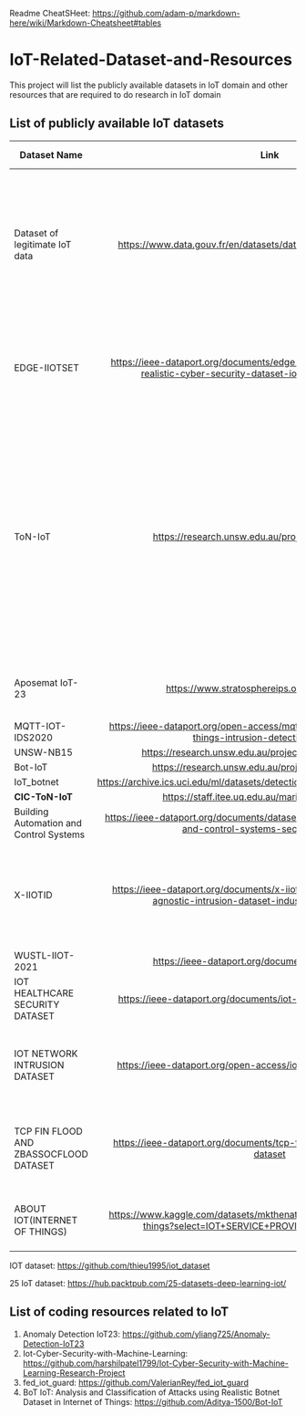 Readme CheatSHeet: https://github.com/adam-p/markdown-here/wiki/Markdown-Cheatsheet#tables

# IoT-Related-Dataset-and-Resources
This project will list the publicly available datasets in IoT domain and other resources that are required to do research in IoT domain

## List of publicly available IoT datasets

| Dataset Name        | Link                      |   Pulished Year   | Description                                                                | 
| ------------------- |:-------------------------:| -----------------:|:-------------------------------------------------------------------------------:|
| Dataset of legitimate IoT data |https://www.data.gouv.fr/en/datasets/dataset-of-legitimate-iot-data/|August 8, 2022|used to identify anomalies and intrusions using machine learning algorithms and to improve existing detection models. Our dataset is available in two formats: pcap and csv|
| EDGE-IIOTSET    | https://ieee-dataport.org/documents/edge-iiotset-new-comprehensive-realistic-cyber-security-dataset-iot-and-iiot-applications | 2022 |  new comprehensive realistic cyber security dataset of IoT and IIoT applications, called Edge-IIoTset|
| ToN-IoT   | https://research.unsw.edu.au/projects/toniot-datasets      |   $ | The TON_IoT datasets are new generations of Industry 4.0/Internet of Things (IoT) and Industrial IoT (IIoT) datasets for evaluating the fidelity and efficiency of different cybersecurity applications based on Artificial Intelligence (AI), i.e., Machine/Deep Learning algorithms.|
| Aposemat IoT-23     | https://www.stratosphereips.org/datasets-iot23 | 2020 | A labeled dataset with malicious and benign IoT network traffic  |
| MQTT-IOT-IDS2020     | https://ieee-dataport.org/open-access/mqtt-iot-ids2020-mqtt-internet-things-intrusion-detection-dataset | 2020 |  |
| UNSW-NB15     | https://research.unsw.edu.au/projects/unsw-nb15-dataset      |   $ |  $ |
| Bot-IoT    | https://research.unsw.edu.au/projects/bot-iot-dataset      |   $ |  $ |
| IoT_botnet | https://archive.ics.uci.edu/ml/datasets/detection_of_IoT_botnet_attacks_N_BaIoT     |    2018 |   |
| **CIC-ToN-IoT**  | https://staff.itee.uq.edu.au/marius/NIDS_datasets/      |   $ |  $ |
| Building Automation and Control Systems   | https://ieee-dataport.org/documents/dataset-bundle-building-automation-and-control-systems-security-analysis    |   2022 |  $ |
| X-IIOTID   |https://ieee-dataport.org/documents/x-iiotid-connectivity-and-device-agnostic-intrusion-dataset-industrial-internet-things    |   2021 |  A CONNECTIVITY- AND DEVICE-AGNOSTIC INTRUSION DATASET FOR INDUSTRIAL INTERNET OF THINGS |
| WUSTL-IIOT-2021   |https://ieee-dataport.org/documents/wustl-iiot-2021    |  2021 |  $ |
| IOT HEALTHCARE SECURITY DATASET   | https://ieee-dataport.org/documents/iot-healthcare-security-dataset    |   2021 |  $ |
| IOT NETWORK INTRUSION DATASET    | https://ieee-dataport.org/open-access/iot-network-intrusion-dataset    |   2019 |  various types of network attacks in Internet of Things (IoT) environment for academic purpose |
| TCP FIN FLOOD AND ZBASSOCFLOOD DATASET    |https://ieee-dataport.org/documents/tcp-fin-flood-and-zbassocflood-dataset    |   2021 |   Development of an Internet of Things (IoT) Network Traffic Dataset with Simulated Attack Data. |
|ABOUT IOT(INTERNET OF THINGS)|https://www.kaggle.com/datasets/mkthenaturelover/about-iotinternet-of-things?select=IOT+SERVICE+PROVIDED+COMPANIES.jpeg|2022| Some figure about IoT devices. Could be useful for presentation|



IOT dataset: https://github.com/thieu1995/iot_dataset

25 IoT dataset: https://hub.packtpub.com/25-datasets-deep-learning-iot/

## List of coding resources related to IoT

1. Anomaly Detection IoT23: https://github.com/yliang725/Anomaly-Detection-IoT23
2. Iot-Cyber-Security-with-Machine-Learning: https://github.com/harshilpatel1799/Iot-Cyber-Security-with-Machine-Learning-Research-Project
3. fed_iot_guard: https://github.com/ValerianRey/fed_iot_guard
4. BoT IoT: Analysis and Classification of Attacks using Realistic Botnet Dataset in Internet of Things: https://github.com/Aditya-1500/Bot-IoT
